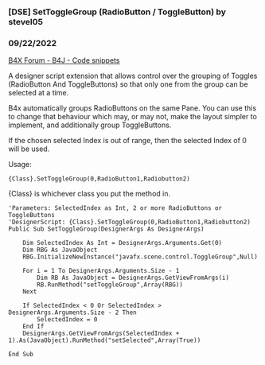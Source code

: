 ### [DSE] SetToggleGroup (RadioButton / ToggleButton) by stevel05
### 09/22/2022
[B4X Forum - B4J - Code snippets](https://www.b4x.com/android/forum/threads/143089/)

A designer script extension that allows control over the grouping of Toggles (RadioButton And ToggleButtons) so that only one from the group can be selected at a time.  
  
B4x automatically groups RadioButtons on the same Pane. You can use this to change that behaviour which may, or may not, make the layout simpler to implement, and additionally group ToggleButtons.  
  
If the chosen selected Index is out of range, then the selected Index of 0 will be used.  
  
Usage:  

```B4X
{Class}.SetToggleGroup(0,RadioButton1,Radiobutton2)
```

  
{Class} is whichever class you put the method in.  
  

```B4X
'Parameters: SelectedIndex as Int, 2 or more RadioButtons or ToggleButtons  
'DesignerScript: {Class}.SetToggleGroup(0,RadioButton1,Radiobutton2)  
Public Sub SetToggleGroup(DesignerArgs As DesignerArgs)  
   
    Dim SelectedIndex As Int = DesignerArgs.Arguments.Get(0)  
    Dim RBG As JavaObject  
    RBG.InitializeNewInstance("javafx.scene.control.ToggleGroup",Null)  
   
    For i = 1 To DesignerArgs.Arguments.Size - 1  
        Dim RB As JavaObject = DesignerArgs.GetViewFromArgs(i)  
        RB.RunMethod("setToggleGroup",Array(RBG))  
    Next  
   
    If SelectedIndex < 0 Or SelectedIndex > DesignerArgs.Arguments.Size - 2 Then  
        SelectedIndex = 0  
    End If  
    DesignerArgs.GetViewFromArgs(SelectedIndex + 1).As(JavaObject).RunMethod("setSelected",Array(True))  
   
End Sub
```